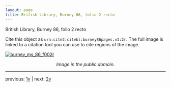 ```yaml
---
layout: page
title: British Library, Burney 86, folio 2 recto
---
```


British Library, Burney 86, folio 2 recto

Cite this object as `urn:cite2:citebl:burney86pages.v1:2r`.  The full image is linked to a citation tool you can use to cite regions of the image.

[![burney_ms_86_f002r](http://www.homermultitext.org/iipsrv?IIIF=/project/homer/pyramidal/deepzoom/citebl/burney86imgs/v1/burney_ms_86_f002r.tif/full/800,/0/default.jpg)](http://www.homermultitext.org/ict2/?urn=urn:cite2:citebl:burney86imgs.v1:burney_ms_86_f002r) 

<p style="text-align: center; font-style: italic;">Image in the public domain.</p>

---

previous: [1v](../1v/) | next: [2v](../2v/)